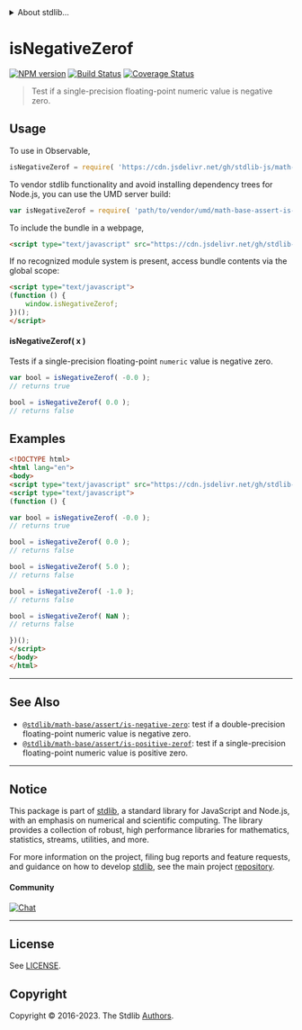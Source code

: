 <!--

@license Apache-2.0

Copyright (c) 2020 The Stdlib Authors.

Licensed under the Apache License, Version 2.0 (the "License");
you may not use this file except in compliance with the License.
You may obtain a copy of the License at

   http://www.apache.org/licenses/LICENSE-2.0

Unless required by applicable law or agreed to in writing, software
distributed under the License is distributed on an "AS IS" BASIS,
WITHOUT WARRANTIES OR CONDITIONS OF ANY KIND, either express or implied.
See the License for the specific language governing permissions and
limitations under the License.

-->


<details>
  <summary>
    About stdlib...
  </summary>
  <p>We believe in a future in which the web is a preferred environment for numerical computation. To help realize this future, we've built stdlib. stdlib is a standard library, with an emphasis on numerical and scientific computation, written in JavaScript (and C) for execution in browsers and in Node.js.</p>
  <p>The library is fully decomposable, being architected in such a way that you can swap out and mix and match APIs and functionality to cater to your exact preferences and use cases.</p>
  <p>When you use stdlib, you can be absolutely certain that you are using the most thorough, rigorous, well-written, studied, documented, tested, measured, and high-quality code out there.</p>
  <p>To join us in bringing numerical computing to the web, get started by checking us out on <a href="https://github.com/stdlib-js/stdlib">GitHub</a>, and please consider <a href="https://opencollective.com/stdlib">financially supporting stdlib</a>. We greatly appreciate your continued support!</p>
</details>

# isNegativeZerof

[![NPM version][npm-image]][npm-url] [![Build Status][test-image]][test-url] [![Coverage Status][coverage-image]][coverage-url] <!-- [![dependencies][dependencies-image]][dependencies-url] -->

> Test if a single-precision floating-point numeric value is negative zero.



<section class="usage">

## Usage

To use in Observable,

```javascript
isNegativeZerof = require( 'https://cdn.jsdelivr.net/gh/stdlib-js/math-base-assert-is-negative-zerof@umd/browser.js' )
```

To vendor stdlib functionality and avoid installing dependency trees for Node.js, you can use the UMD server build:

```javascript
var isNegativeZerof = require( 'path/to/vendor/umd/math-base-assert-is-negative-zerof/index.js' )
```

To include the bundle in a webpage,

```html
<script type="text/javascript" src="https://cdn.jsdelivr.net/gh/stdlib-js/math-base-assert-is-negative-zerof@umd/browser.js"></script>
```

If no recognized module system is present, access bundle contents via the global scope:

```html
<script type="text/javascript">
(function () {
    window.isNegativeZerof;
})();
</script>
```

#### isNegativeZerof( x )

Tests if a single-precision floating-point `numeric` value is negative zero.

```javascript
var bool = isNegativeZerof( -0.0 );
// returns true

bool = isNegativeZerof( 0.0 );
// returns false
```

</section>

<!-- /.usage -->

<section class="examples">

## Examples

<!-- eslint no-undef: "error" -->

```html
<!DOCTYPE html>
<html lang="en">
<body>
<script type="text/javascript" src="https://cdn.jsdelivr.net/gh/stdlib-js/math-base-assert-is-negative-zerof@umd/browser.js"></script>
<script type="text/javascript">
(function () {

var bool = isNegativeZerof( -0.0 );
// returns true

bool = isNegativeZerof( 0.0 );
// returns false

bool = isNegativeZerof( 5.0 );
// returns false

bool = isNegativeZerof( -1.0 );
// returns false

bool = isNegativeZerof( NaN );
// returns false

})();
</script>
</body>
</html>
```

</section>

<!-- /.examples -->

<!-- Section for related `stdlib` packages. Do not manually edit this section, as it is automatically populated. -->

<section class="related">

* * *

## See Also

-   <span class="package-name">[`@stdlib/math-base/assert/is-negative-zero`][@stdlib/math/base/assert/is-negative-zero]</span><span class="delimiter">: </span><span class="description">test if a double-precision floating-point numeric value is negative zero.</span>
-   <span class="package-name">[`@stdlib/math-base/assert/is-positive-zerof`][@stdlib/math/base/assert/is-positive-zerof]</span><span class="delimiter">: </span><span class="description">test if a single-precision floating-point numeric value is positive zero.</span>

</section>

<!-- /.related -->

<!-- Section for all links. Make sure to keep an empty line after the `section` element and another before the `/section` close. -->


<section class="main-repo" >

* * *

## Notice

This package is part of [stdlib][stdlib], a standard library for JavaScript and Node.js, with an emphasis on numerical and scientific computing. The library provides a collection of robust, high performance libraries for mathematics, statistics, streams, utilities, and more.

For more information on the project, filing bug reports and feature requests, and guidance on how to develop [stdlib][stdlib], see the main project [repository][stdlib].

#### Community

[![Chat][chat-image]][chat-url]

---

## License

See [LICENSE][stdlib-license].


## Copyright

Copyright &copy; 2016-2023. The Stdlib [Authors][stdlib-authors].

</section>

<!-- /.stdlib -->

<!-- Section for all links. Make sure to keep an empty line after the `section` element and another before the `/section` close. -->

<section class="links">

[npm-image]: http://img.shields.io/npm/v/@stdlib/math-base-assert-is-negative-zerof.svg
[npm-url]: https://npmjs.org/package/@stdlib/math-base-assert-is-negative-zerof

[test-image]: https://github.com/stdlib-js/math-base-assert-is-negative-zerof/actions/workflows/test.yml/badge.svg?branch=v0.1.0
[test-url]: https://github.com/stdlib-js/math-base-assert-is-negative-zerof/actions/workflows/test.yml?query=branch:v0.1.0

[coverage-image]: https://img.shields.io/codecov/c/github/stdlib-js/math-base-assert-is-negative-zerof/main.svg
[coverage-url]: https://codecov.io/github/stdlib-js/math-base-assert-is-negative-zerof?branch=v0.1.0

<!--

[dependencies-image]: https://img.shields.io/david/stdlib-js/math-base-assert-is-negative-zerof.svg
[dependencies-url]: https://david-dm.org/stdlib-js/math-base-assert-is-negative-zerof/main

-->

[chat-image]: https://img.shields.io/gitter/room/stdlib-js/stdlib.svg
[chat-url]: https://app.gitter.im/#/room/#stdlib-js_stdlib:gitter.im

[stdlib]: https://github.com/stdlib-js/stdlib

[stdlib-authors]: https://github.com/stdlib-js/stdlib/graphs/contributors

[umd]: https://github.com/umdjs/umd
[es-module]: https://developer.mozilla.org/en-US/docs/Web/JavaScript/Guide/Modules

[deno-url]: https://github.com/stdlib-js/math-base-assert-is-negative-zerof/tree/deno
[umd-url]: https://github.com/stdlib-js/math-base-assert-is-negative-zerof/tree/umd
[esm-url]: https://github.com/stdlib-js/math-base-assert-is-negative-zerof/tree/esm
[branches-url]: https://github.com/stdlib-js/math-base-assert-is-negative-zerof/blob/main/branches.md

[stdlib-license]: https://raw.githubusercontent.com/stdlib-js/math-base-assert-is-negative-zerof/main/LICENSE

<!-- <related-links> -->

[@stdlib/math/base/assert/is-negative-zero]: https://github.com/stdlib-js/math-base-assert-is-negative-zero/tree/umd

[@stdlib/math/base/assert/is-positive-zerof]: https://github.com/stdlib-js/math-base-assert-is-positive-zerof/tree/umd

<!-- </related-links> -->

</section>

<!-- /.links -->
